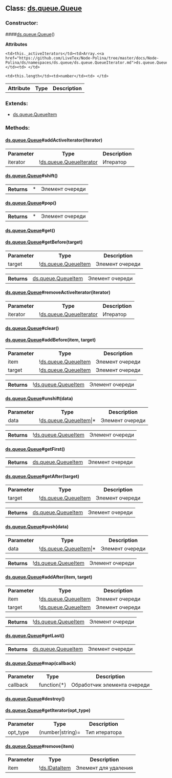 ## **Class: <a href="https://github.com/LiveTex/Node-Polina/tree/master/docs/Node-Polina/ds/namespaces/ds.queue/ds.queue.Queue.md">ds.queue.Queue</a>**

 


### **Constructor:**
####<a href="https://github.com/LiveTex/Node-Polina/tree/master/docs/Node-Polina/ds/namespaces/ds.queue/ds.queue.Queue.md">ds.queue.Queue</a>()



**Attributes**
<table>
  <tr>
    <th>Attribute</th><th>Type</th><th>Description</th>
  </tr>
  
  <tr>
    
    <td>this._activeIterators</td><td>Array.<<a href="https://github.com/LiveTex/Node-Polina/tree/master/docs/Node-Polina/ds/namespaces/ds.queue/ds.queue.QueueIterator.md">ds.queue.QueueIterator</a>></td><td> </td>
    
  </tr>
  
  <tr>
    
    <td>this.length</td><td>number</td><td> </td>
    
  </tr>
  
</table>



### **Extends:**

* <a href="https://github.com/LiveTex/Node-Polina/tree/master/docs/Node-Polina/ds/namespaces/ds.queue/ds.queue.QueueItem.md">ds.queue.QueueItem</a>






### **Methods:**



#### <a href="https://github.com/LiveTex/Node-Polina/tree/master/docs/Node-Polina/ds/namespaces/ds.queue/ds.queue.Queue.md">ds.queue.Queue</a>#addActiveIterator(iterator)

 



<table>
  <tr>
    <th>Parameter</th><th>Type</th><th>Description</th>
  </tr>
  
  <tr>
    <td>iterator</td><td>!<a href="https://github.com/LiveTex/Node-Polina/tree/master/docs/Node-Polina/ds/namespaces/ds.queue/ds.queue.QueueIterator.md">ds.queue.QueueIterator</a></td><td>Итератор</td>
  </tr>
  
</table>





#### <a href="https://github.com/LiveTex/Node-Polina/tree/master/docs/Node-Polina/ds/namespaces/ds.queue/ds.queue.Queue.md">ds.queue.Queue</a>#shift()

 




<table>
  <tr>
    <th>Returns</th><td>*</td><td>Элемент очереди</td>
  </tr>
</table>




#### <a href="https://github.com/LiveTex/Node-Polina/tree/master/docs/Node-Polina/ds/namespaces/ds.queue/ds.queue.Queue.md">ds.queue.Queue</a>#pop()

 




<table>
  <tr>
    <th>Returns</th><td>*</td><td>Элемент очереди</td>
  </tr>
</table>




#### <a href="https://github.com/LiveTex/Node-Polina/tree/master/docs/Node-Polina/ds/namespaces/ds.queue/ds.queue.Queue.md">ds.queue.Queue</a>#get()

 







#### <a href="https://github.com/LiveTex/Node-Polina/tree/master/docs/Node-Polina/ds/namespaces/ds.queue/ds.queue.Queue.md">ds.queue.Queue</a>#getBefore(target)

 



<table>
  <tr>
    <th>Parameter</th><th>Type</th><th>Description</th>
  </tr>
  
  <tr>
    <td>target</td><td>!<a href="https://github.com/LiveTex/Node-Polina/tree/master/docs/Node-Polina/ds/namespaces/ds.queue/ds.queue.QueueItem.md">ds.queue.QueueItem</a></td><td>Элемент очереди</td>
  </tr>
  
</table>


<table>
  <tr>
    <th>Returns</th><td><a href="https://github.com/LiveTex/Node-Polina/tree/master/docs/Node-Polina/ds/namespaces/ds.queue/ds.queue.QueueItem.md">ds.queue.QueueItem</a></td><td>Элемент очереди</td>
  </tr>
</table>




#### <a href="https://github.com/LiveTex/Node-Polina/tree/master/docs/Node-Polina/ds/namespaces/ds.queue/ds.queue.Queue.md">ds.queue.Queue</a>#removeActiveIterator(iterator)

 



<table>
  <tr>
    <th>Parameter</th><th>Type</th><th>Description</th>
  </tr>
  
  <tr>
    <td>iterator</td><td>!<a href="https://github.com/LiveTex/Node-Polina/tree/master/docs/Node-Polina/ds/namespaces/ds.queue/ds.queue.QueueIterator.md">ds.queue.QueueIterator</a></td><td>Итератор</td>
  </tr>
  
</table>





#### <a href="https://github.com/LiveTex/Node-Polina/tree/master/docs/Node-Polina/ds/namespaces/ds.queue/ds.queue.Queue.md">ds.queue.Queue</a>#clear()

 







#### <a href="https://github.com/LiveTex/Node-Polina/tree/master/docs/Node-Polina/ds/namespaces/ds.queue/ds.queue.Queue.md">ds.queue.Queue</a>#addBefore(item, target)

 



<table>
  <tr>
    <th>Parameter</th><th>Type</th><th>Description</th>
  </tr>
  
  <tr>
    <td>item</td><td>!<a href="https://github.com/LiveTex/Node-Polina/tree/master/docs/Node-Polina/ds/namespaces/ds.queue/ds.queue.QueueItem.md">ds.queue.QueueItem</a></td><td>Элемент очереди</td>
  </tr>
  
  <tr>
    <td>target</td><td>!<a href="https://github.com/LiveTex/Node-Polina/tree/master/docs/Node-Polina/ds/namespaces/ds.queue/ds.queue.QueueItem.md">ds.queue.QueueItem</a></td><td>Элемент очереди</td>
  </tr>
  
</table>


<table>
  <tr>
    <th>Returns</th><td>!<a href="https://github.com/LiveTex/Node-Polina/tree/master/docs/Node-Polina/ds/namespaces/ds.queue/ds.queue.QueueItem.md">ds.queue.QueueItem</a></td><td>Элемент очереди</td>
  </tr>
</table>




#### <a href="https://github.com/LiveTex/Node-Polina/tree/master/docs/Node-Polina/ds/namespaces/ds.queue/ds.queue.Queue.md">ds.queue.Queue</a>#unshift(data)

 



<table>
  <tr>
    <th>Parameter</th><th>Type</th><th>Description</th>
  </tr>
  
  <tr>
    <td>data</td><td>!<a href="https://github.com/LiveTex/Node-Polina/tree/master/docs/Node-Polina/ds/namespaces/ds.queue/ds.queue.QueueItem.md">ds.queue.QueueItem</a>|*</td><td>Элемент очереди</td>
  </tr>
  
</table>


<table>
  <tr>
    <th>Returns</th><td>!<a href="https://github.com/LiveTex/Node-Polina/tree/master/docs/Node-Polina/ds/namespaces/ds.queue/ds.queue.QueueItem.md">ds.queue.QueueItem</a></td><td>Элемент очереди</td>
  </tr>
</table>




#### <a href="https://github.com/LiveTex/Node-Polina/tree/master/docs/Node-Polina/ds/namespaces/ds.queue/ds.queue.Queue.md">ds.queue.Queue</a>#getFirst()

 




<table>
  <tr>
    <th>Returns</th><td><a href="https://github.com/LiveTex/Node-Polina/tree/master/docs/Node-Polina/ds/namespaces/ds.queue/ds.queue.QueueItem.md">ds.queue.QueueItem</a></td><td>Элемент очереди</td>
  </tr>
</table>




#### <a href="https://github.com/LiveTex/Node-Polina/tree/master/docs/Node-Polina/ds/namespaces/ds.queue/ds.queue.Queue.md">ds.queue.Queue</a>#getAfter(target)

 



<table>
  <tr>
    <th>Parameter</th><th>Type</th><th>Description</th>
  </tr>
  
  <tr>
    <td>target</td><td>!<a href="https://github.com/LiveTex/Node-Polina/tree/master/docs/Node-Polina/ds/namespaces/ds.queue/ds.queue.QueueItem.md">ds.queue.QueueItem</a></td><td>Элемент очереди</td>
  </tr>
  
</table>


<table>
  <tr>
    <th>Returns</th><td><a href="https://github.com/LiveTex/Node-Polina/tree/master/docs/Node-Polina/ds/namespaces/ds.queue/ds.queue.QueueItem.md">ds.queue.QueueItem</a></td><td>Элемент очереди</td>
  </tr>
</table>




#### <a href="https://github.com/LiveTex/Node-Polina/tree/master/docs/Node-Polina/ds/namespaces/ds.queue/ds.queue.Queue.md">ds.queue.Queue</a>#push(data)

 



<table>
  <tr>
    <th>Parameter</th><th>Type</th><th>Description</th>
  </tr>
  
  <tr>
    <td>data</td><td>!<a href="https://github.com/LiveTex/Node-Polina/tree/master/docs/Node-Polina/ds/namespaces/ds.queue/ds.queue.QueueItem.md">ds.queue.QueueItem</a>|*</td><td>Элемент очереди</td>
  </tr>
  
</table>


<table>
  <tr>
    <th>Returns</th><td>!<a href="https://github.com/LiveTex/Node-Polina/tree/master/docs/Node-Polina/ds/namespaces/ds.queue/ds.queue.QueueItem.md">ds.queue.QueueItem</a></td><td>Элемент очереди</td>
  </tr>
</table>




#### <a href="https://github.com/LiveTex/Node-Polina/tree/master/docs/Node-Polina/ds/namespaces/ds.queue/ds.queue.Queue.md">ds.queue.Queue</a>#addAfter(item, target)

 



<table>
  <tr>
    <th>Parameter</th><th>Type</th><th>Description</th>
  </tr>
  
  <tr>
    <td>item</td><td>!<a href="https://github.com/LiveTex/Node-Polina/tree/master/docs/Node-Polina/ds/namespaces/ds.queue/ds.queue.QueueItem.md">ds.queue.QueueItem</a></td><td>Элемент очереди</td>
  </tr>
  
  <tr>
    <td>target</td><td>!<a href="https://github.com/LiveTex/Node-Polina/tree/master/docs/Node-Polina/ds/namespaces/ds.queue/ds.queue.QueueItem.md">ds.queue.QueueItem</a></td><td>Элемент очереди</td>
  </tr>
  
</table>


<table>
  <tr>
    <th>Returns</th><td>!<a href="https://github.com/LiveTex/Node-Polina/tree/master/docs/Node-Polina/ds/namespaces/ds.queue/ds.queue.QueueItem.md">ds.queue.QueueItem</a></td><td>Элемент очереди</td>
  </tr>
</table>




#### <a href="https://github.com/LiveTex/Node-Polina/tree/master/docs/Node-Polina/ds/namespaces/ds.queue/ds.queue.Queue.md">ds.queue.Queue</a>#getLast()

 




<table>
  <tr>
    <th>Returns</th><td><a href="https://github.com/LiveTex/Node-Polina/tree/master/docs/Node-Polina/ds/namespaces/ds.queue/ds.queue.QueueItem.md">ds.queue.QueueItem</a></td><td>Элемент очереди</td>
  </tr>
</table>




#### <a href="https://github.com/LiveTex/Node-Polina/tree/master/docs/Node-Polina/ds/namespaces/ds.queue/ds.queue.Queue.md">ds.queue.Queue</a>#map(callback)

 



<table>
  <tr>
    <th>Parameter</th><th>Type</th><th>Description</th>
  </tr>
  
  <tr>
    <td>callback</td><td>function(*)</td><td>Обработчик элемента очереди</td>
  </tr>
  
</table>





#### <a href="https://github.com/LiveTex/Node-Polina/tree/master/docs/Node-Polina/ds/namespaces/ds.queue/ds.queue.Queue.md">ds.queue.Queue</a>#destroy()

 







#### <a href="https://github.com/LiveTex/Node-Polina/tree/master/docs/Node-Polina/ds/namespaces/ds.queue/ds.queue.Queue.md">ds.queue.Queue</a>#getIterator(opt_type)

 



<table>
  <tr>
    <th>Parameter</th><th>Type</th><th>Description</th>
  </tr>
  
  <tr>
    <td>opt_type</td><td>(number|string)=</td><td>Тип итератора</td>
  </tr>
  
</table>





#### <a href="https://github.com/LiveTex/Node-Polina/tree/master/docs/Node-Polina/ds/namespaces/ds.queue/ds.queue.Queue.md">ds.queue.Queue</a>#remove(item)

 



<table>
  <tr>
    <th>Parameter</th><th>Type</th><th>Description</th>
  </tr>
  
  <tr>
    <td>item</td><td>!<a href="https://github.com/LiveTex/Node-Polina/tree/master/docs/Node-Polina/ds/interfaces/ds.IDataItem.md">ds.IDataItem</a></td><td>Элемент для удаления</td>
  </tr>
  
</table>




